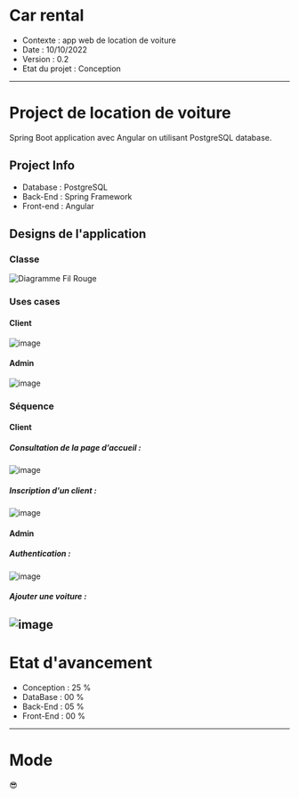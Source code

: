 # Car rental
* Contexte        : app web de location de voiture
* Date            : 10/10/2022
* Version         : 0.2
* Etat du projet  : Conception
----------------------------------------------------------
# Project de location de voiture
Spring Boot application avec Angular on utilisant PostgreSQL database.
## Project Info
* Database  : PostgreSQL
* Back-End  : Spring Framework
* Front-end : Angular
## Designs de l'application
### Classe
![Diagramme Fil Rouge](https://user-images.githubusercontent.com/85711688/190918767-eb00be42-1ebe-40b5-bf41-5d0b66c763a2.png)
### Uses cases
#### Client
![image](https://user-images.githubusercontent.com/85711688/190919416-f95e0eeb-0120-4ac8-9d51-5ad643e0e199.png)
#### Admin
![image](https://user-images.githubusercontent.com/85711688/190919431-300e8697-99e8-4748-bc89-3e6d13fae93d.png)
### Séquence
#### Client
##### Consultation de la page d’accueil :
![image](https://user-images.githubusercontent.com/85711688/190919500-2e8b7818-645d-497f-b776-c9c5e1ce7751.png)
##### Inscription d'un client :
![image](https://user-images.githubusercontent.com/85711688/190919541-71d8339d-f76c-49da-adfb-f74f87cab08d.png)
#### Admin
##### Authentication :
![image](https://user-images.githubusercontent.com/85711688/190919602-0df2ae4a-b259-47f4-844e-dc3e085ecc14.png)
##### Ajouter une voiture :
![image](https://user-images.githubusercontent.com/85711688/190919624-3852a740-3d59-4f17-ae28-16fe80b30e7f.png)
---
# Etat d'avancement
* Conception  : 25 %
* DataBase    : 00 %
* Back-End    : 05 %
* Front-End   : 00 %
---
# Mode
😎
